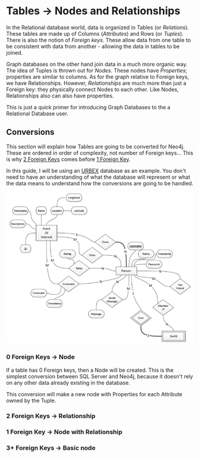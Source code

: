 Tables -> Nodes and Relationships
=================================

In the Relational database world, data is organized in Tables (or 
*Relations*). These tables are made up of Columns (*Attributes*) 
and Rows (or *Tuples*). There is also the notion of *Foreign keys*.
These allow data from one table to be consistent with data from another - 
allowing the data in tables to be joined.

Graph databases on the other hand join data in a much more organic way.
The idea of Tuples is thrown out for *Nodes*. These nodes have *Properties*;
properties are similar to columns. As for the graph relative to Foreign 
keys, we have Relationships. However, *Relationships* are much more than 
just a Foreign key: they physically connect Nodes to each other.
Like Nodes, Relationships also can also have properties.

This is just a quick primer for introducing Graph Databases to the a
Relational Database user.

## Conversions <a id="Conversions"></a>

This section will explain how Tables are going to be converted for 
Neo4j. These are ordered in order of complexity, not number of
Foreign keys... This is why [2 Foreign Keys](#2ForeignKeys) comes before 
[1 Foreign Key](#1ForeignKey).

In this guide, I will be using an [URBEX](http://en.wikipedia.org/wiki/Urban_exploration) 
database as an example. You don't need to have an understanding of
what the database will represent or what the data means to understand
how the conversions are going to be handled.

![URBEX ERD](./URBEX_ERD.png "URBEX ERD")

### 0 Foreign Keys -> Node <a id="0ForeignKeys"></a>

If a table has 0 Foreign keys, then a Node will be created.
This is the simplest conversion between SQL Server and Neo4j, because
it doesn't rely on any other data already existing in the database.

This conversion will make a new node with Properties for each
Attribute owned by the Tuple.

### 2 Foreign Keys -> Relationship <a id="2ForeignKeys"></a>

### 1 Foreign Key -> Node with Relationship <a id="1ForeignKey"></a>

### 3+ Foreign Keys -> Basic node <a id="3OrMoreForeignKeys"></a>
